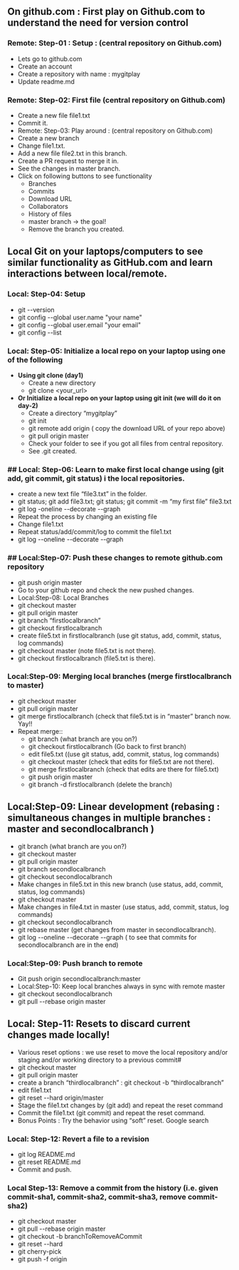 ## On github.com : First play on Github.com to understand the need for version control


### Remote: Step-01 : Setup : (central repository on Github.com) 
* Lets go to github.com
* Create an account
* Create a repository with name : mygitplay
* Update readme.md
### Remote: Step-02: First file (central repository on Github.com) 
* Create a new file file1.txt
* Commit it.
* Remote: Step-03: Play around : (central repository on Github.com)
* Create a new branch
* Change file1.txt.
* Add a new file file2.txt in this branch.
* Create a PR request to merge it in.
* See the changes in master branch.
* Click on following buttons to see functionality
  * Branches
  * Commits
  * Download URL
  * Collaborators
  * History of files
  * master branch → the goal!
  * Remove the branch you created.










## Local Git on your laptops/computers to see similar functionality as GitHub.com and learn interactions between  local/remote.

### Local: Step-04: Setup
* git --version
* git config --global user.name "your name"
* git config --global  user.email "your email"
* git config --list
### Local: Step-05: Initialize a local repo on your laptop using one of the following
* **Using git clone (day1)**
  * Create a new directory
  * git clone <your_url>
* **Or Initialize a local repo on your laptop using git init (we will do it on day-2)**
  * Create a directory “mygitplay”
  * git init
  * git remote add origin <your-url> ( copy the download URL of your repo above)
  * git pull origin master
  * Check your folder to see if you got all files from central repository.
  * See .git created.
### ## Local: Step-06: Learn to make first local change using (git add, git commit, git status) i the local repositories.
* create a new text file “file3.txt” in the folder.
* git status; git add file3.txt; git status; git commit -m “my first file” file3.txt
* git log -oneline --decorate --graph
* Repeat the process by changing an existing file
* Change file1.txt
* Repeat status/add/commit/log to commit the file1.txt
* git log --oneline --decorate --graph
### ## Local:Step-07: Push these changes to remote github.com repository
* git push origin master
* Go to your github repo and check the new pushed changes.
* Local:Step-08: Local Branches
* git checkout master
* git pull origin master
* git branch “firstlocalbranch”
* git checkout firstlocalbranch
* create file5.txt in firstlocalbranch (use git status, add, commit, status, log commands)
* git checkout master (note file5.txt is not there).
* git checkout firstlocalbranch (file5.txt is there).
### Local:Step-09: Merging local branches (merge firstlocalbranch to master)
* git checkout master
* git pull origin master
* git merge firstlocalbranch (check that file5.txt is in “master” branch now. Yay!!
* Repeat merge::
  * git branch (what branch are you on?)
  * git checkout firstlocalbranch (Go back to first branch)
  * edit file5.txt ((use git status, add, commit, status, log commands)
  * git checkout master (check that edits for file5.txt are not there).
  * git merge firstlocalbranch (check that edits are there for file5.txt)
  * git push origin master
  * git branch -d firstlocalbranch (delete the branch)
## Local:Step-09: Linear development (rebasing : simultaneous changes in multiple branches : master and secondlocalbranch )
* git branch (what branch are you on?)
* git checkout master
* git pull origin master
* git branch secondlocalbranch
* git checkout secondlocalbranch
* Make changes in file5.txt in this new branch (use status, add, commit, status, log commands)
* git checkout master
* Make changes in file4.txt in master (use status, add, commit, status, log commands)
* git checkout secondlocalbranch
* git rebase master (get changes from master in secondlocalbranch).
* git log --oneline --decorate --graph ( to see that commits for secondlocalbranch are in the end)
### Local:Step-09: Push branch to remote
* Git push origin secondlocalbranch:master
* Local:Step-10: Keep local branches always in sync with remote master
* git checkout secondlocalbranch
* git pull --rebase origin master
## Local: Step-11: Resets to discard current changes made locally!
* Various reset options : we use reset to move the local repository and/or staging and/or working directory to a previous commit#
* git checkout master
* git pull origin master
* create a branch “thirdlocalbranch” : git checkout -b “thirdlocalbranch”
* edit file1.txt
* git reset --hard origin/master
* Stage the file1.txt changes by (git add) and repeat the reset command
* Commit the file1.txt (git commit) and repeat the reset command.
* Bonus Points : Try the behavior using “soft” reset. Google search 
### Local: Step-12: Revert a file to a revision
* git log README.md
* git reset <commit-sha> README.md
* Commit and push.
### Local Step-13: Remove a commit from the history (i.e. given commit-sha1, commit-sha2, commit-sha3, remove commit-sha2)
* git checkout master
* git pull --rebase origin master
* git checkout -b branchToRemoveACommit
* git reset --hard <commit-sha1>
* git cherry-pick <commit-sha3>
* git push -f origin <branch>
